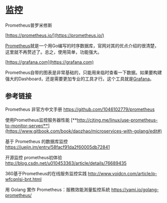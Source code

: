 # **监控**



Prometheus普罗米修斯

[https://prometheus.io/](https://prometheus.io/)

[Prometheus](https://prometheus.io/)就是一个用Go编写的时序数据库，官网对其的优点介绍的很清楚，这里就不再赘述了。总之，使用简单，功能强大。

[https://grafana.com](https://grafana.com)

Prometheus自带的图表是非常基础的，只能用来临时查看一下数据。如果要构建强大的Dashboard，还是需要更加专业的工具才行。这个工具就是[Grafana](http://grafana.org/)。



## 参考链接

Prometheus 非官方中文手册 https://github.com/1046102779/prometheus

使用Prometheus监控服务器性能 [**http://cjting.me/linux/use-prometheus-to-monitor-server/**](https://www.gitbook.com/book/daozhao/microservices-with-golang/edit#)

基于 Prometheus 的数据库监控 https://juejin.im/entry/58facf91da2f60005db72841

开源监控 prometheus初体验 http://blog.csdn.net/u010453363/article/details/76689435

360基于Prometheus的在线服务监控实践 http://www.voidcn.com/article/p-wfcqnlsj-bnt.html

用 Golang 實作 Prometheus：服務效能測量監控系統 https://yami.io/golang-prometheus/

